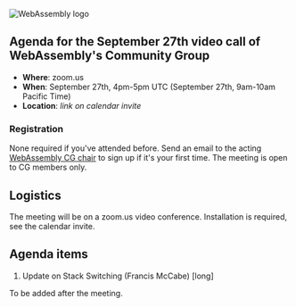 ![WebAssembly logo](/images/WebAssembly.png)

## Agenda for the September 27th video call of WebAssembly's Community Group

- **Where**: zoom.us
- **When**: September 27th, 4pm-5pm UTC (September 27th, 9am-10am Pacific Time)
- **Location**: *link on calendar invite*

### Registration

None required if you've attended before. Send an email to the acting [WebAssembly CG chair](mailto:webassembly-cg-chair@chromium.org)
to sign up if it's your first time. The meeting is open to CG members only.

## Logistics

The meeting will be on a zoom.us video conference.
Installation is required, see the calendar invite.

## Agenda items

1. Update on Stack Switching (Francis McCabe) [long]

To be added after the meeting.

